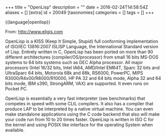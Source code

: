 +++
title = "OpenLisp"
description = ""
date = 2016-02-24T14:58:54Z
aliases = []
[extra]
id = 20049
[taxonomies]
categories = []
tags = []
+++

{{language|openlisp}}

From: http://www.eligis.com

OpenLisp is a KISS (Keep It Simple, Stupid) full conforming implementation of ISO/IEC 13816:2007 ISLISP Language, the International Standard version of Lisp. Entirely written in C, OpenLisp has been ported on more than 90 different architectures (compiler/OS/processor) from small 16 bits MS-DOS systems to 64 bits systems such as DEC Alpha processor. All major processors (Intel 16/32 bits, Intel IA64, AMD/Intel EM64T, Sparc 32 bits and UltraSparc 64 bits, Motorola 68k and 88k, RS6000, PowerPC, MIPS R3000/R4x00/R8000/R10000, HP PA 32 and 64 bits mode, Alpha 32 and 64 bits mode, IBM s390, StrongARM, VAX) are supported. It even runs on Pocket PC.

OpenLisp is essentially a very fast interpreter (see benchmarks) that competes in speed with some CLtL compilers. It also has a compiler that produce LAP to be interpreted by a native virtual machine. You can even make standalone applications using the C code backend that also will make your code run from 10 to 20 times faster. OpenLisp is written in ISO C for the kernel and using POSIX like interface for the operating System when available.

